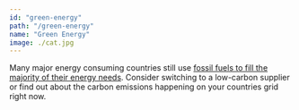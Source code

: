 ```yaml
---
id: "green-energy"
path: "/green-energy"
name: "Green Energy"
image: ./cat.jpg
---
```

Many major energy consuming countries still use [fossil fuels to fill the majority of their energy needs](https://en.wikipedia.org/wiki/List_of_countries_by_electricity_production_from_renewable_sources). Consider switching to a low-carbon supplier or find out about the carbon emissions happening on your countries grid right now.
